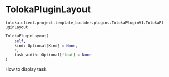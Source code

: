 # TolokaPluginLayout
`toloka.client.project.template_builder.plugins.TolokaPluginV1.TolokaPluginLayout`

```python
TolokaPluginLayout(
    self,
    kind: Optional[Kind] = None,
    *,
    task_width: Optional[float] = None
)
```

How to display task.

